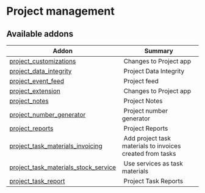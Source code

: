 Project management
==================

[//]: # (addons)

Available addons
----------------
**Addon** | **Summary**
--- | ---
[project_customizations](project_customizations/) | Changes to Project app
[project_data_integrity](project_data_integrity/) | Project Data Integrity
[project_event_feed](project_event_feed/) | Project feed
[project_extension](project_extension/) | Changes to Project app
[project_notes](project_notes/) | Project Notes
[project_number_generator](project_number_generator/) | Project number generator
[project_reports](project_reports/) | Project Reports
[project_task_materials_invoicing](project_task_materials_invoicing/) | Add project task materials to invoices created from tasks
[project_task_materials_stock_service](project_task_materials_stock_service/) | Use services as task materials
[project_task_report](project_task_report/) | Project Task Reports
